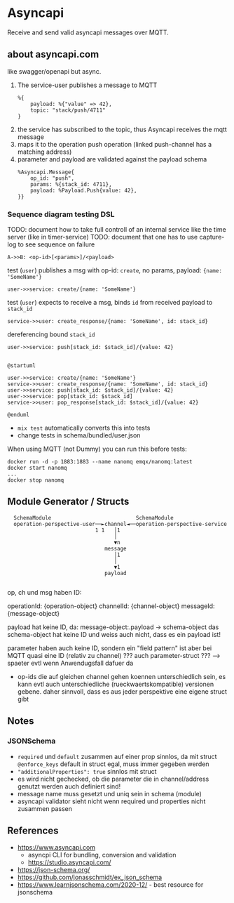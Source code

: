 # Asyncapi

Receive and send valid asyncapi messages over MQTT.


## about asyncapi.com

like swagger/openapi but async.

1. The service-user publishes a message to MQTT
    ```
    %{
        payload: %{"value" => 42},
        topic: "stack/push/4711"
    }
    ```
2. the service has subscribed to the topic, thus Asyncapi receives the mqtt message
3. maps it to the operation push operation (linked push-channel has a matching address)
4. parameter and payload are validated against the payload schema
    ```
    %Asyncapi.Message{
        op_id: "push",
        params: %{stack_id: 4711},
        payload: %Payload.Push{value: 42},
    }}
    ```

### Sequence diagram testing DSL

TODO: document how to take full controll of an internal service like the time server (like in timer-service)
TODO: document that one has to use capture-log to see sequence on failure

```
A->>B: <op-id>[<params>]/<payload>
```

test (`user`) publishes a msg with op-id: `create`, no params, payload: `{name: 'SomeName'}`
```
user->>service: create/{name: 'SomeName'}
```

test (`user`) expects to receive a msg, binds `id` from received payload to `stack_id`
```
service->>user: create_response/{name: 'SomeName', id: stack_id}
```

dereferencing bound `stack_id`
```
user->>service: push[stack_id: $stack_id]/{value: 42}
```


```plantuml

@startuml

user->>service: create/{name: 'SomeName'}
service->>user: create_response/{name: 'SomeName', id: stack_id}
user->>service: push[stack_id: $stack_id]/{value: 42}
user->>service: pop[stack_id: $stack_id]
service->>user: pop_response[stack_id: $stack_id]/{value: 42}

@enduml

```

- `mix test` automatically converts this into tests
- change tests in schema/bundled/user.json


When using MQTT (not Dummy) you can run this before tests:

```
docker run -d -p 1883:1883 --name nanomq emqx/nanomq:latest
docker start nanomq
...
docker stop nanomq
```



## Module Generator / Structs



```
  SchemaModule                           SchemaModule                                          
  operation-perspective-user──►channel◄──operation-perspective-service  
                            1 1   │1                                    
                                  │                                     
                                  ▼n                                    
                               message                                  
                                  │1                                    
                                  │                                     
                                  ▼1                                    
                               payload                                  
                                                                        
```

op, ch und msg haben ID:

operationId: {operation-object}
channelId: {channel-object}
messageId: {message-object}

payload hat keine ID, da: 
message-object:.payload -> schema-object
das schema-object hat keine ID und weiss auch nicht, dass es ein payload ist!

parameter haben auch keine ID, sondern ein "field pattern" ist aber bei MQTT quasi eine ID (relativ zu channel)
??? auch parameter-struct ??? --> spaeter evtl wenn Anwendugsfall dafuer da

- op-ids die auf gleichen channel gehen koennen unterschiedlich sein, es kann evtl auch unterschiedliche (rueckwaertskompatible) versionen gebene. daher sinnvoll, dass es aus jeder perspektive eine eigene struct gibt



## Notes

### JSONSchema


- `required` und `default` zusammen auf einer prop sinnlos, da mit struct `@enforce_keys` default in struct egal, muss immer gegeben werden
- `"additionalProperties": true` sinnlos mit struct
- es wird nicht gechecked, ob die parameter die in channel/address genutzt werden auch definiert sind!
- message name muss gesetzt und uniq sein in schema (module)
- asyncapi validator sieht nicht wenn required und properties nicht zusammen passen

## References

- https://www.asyncapi.com 
  - asyncpi CLI for bundling, conversion and validation
  - https://studio.asyncapi.com/
- https://json-schema.org/
- https://github.com/jonasschmidt/ex_json_schema
- https://www.learnjsonschema.com/2020-12/ - best resource for jsonschema



       